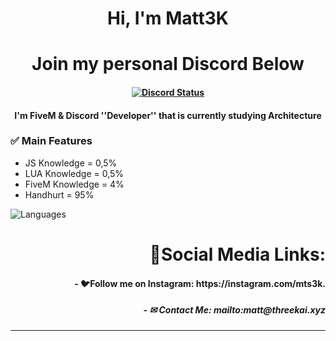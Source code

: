 <h1 align="center">
	Hi, I'm Matt3K
</h1>

<h1 align="center">
	Join my personal Discord Below
</h1>

<h4 align="center">
	<a href="https://discord.gg/Ckt3uYP" title=""><img alt="Discord Status" src="https://discordapp.com/api/guilds/715309189458821160/widget.png"></a>
</h4>

<h4 align="center">
I'm FiveM & Discord ''Developer'' that is currently studying Architecture
</h5>

### ✅ Main Features
- JS Knowledge = 0,5%
- LUA Knowledge = 0,5%
- FiveM Knowledge = 4%
- Handhurt = 95%


<p align="left">
  <img src="https://github-readme-stats.vercel.app/api/top-langs/?username=Matt-js-3K&layout=compact&theme=dark-blue" alt="Languages" />
</p align>

<h1 align="right">🔗Social Media Links: </h1>

<h4 align="right">- 🐦Follow me on Instagram: https://instagram.com/mts3k. </h4>

<h5 align="right">- ✉ Contact Me:  mailto:matt@threekai.xyz </h5>
<hr>

